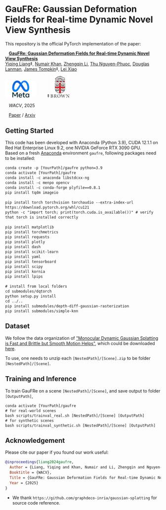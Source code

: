 # GauFRe: Gaussian Deformation Fields for Real-time Dynamic Novel View Synthesis

This repository is the official PyTorch implementation of the paper:

&nbsp;&nbsp;&nbsp;[**GauFRe: Gaussian Deformation Fields for Real-time Dynamic Novel View Synthesis**](https://lynl7130.github.io/gaufre/index.html)  
[Yiqing Liang](https://lynl7130.github.io)‡, [Numair Khan](https://nkhan2.github.io/), [Zhengqin Li](https://sites.google.com/a/eng.ucsd.edu/zhengqinli), [Thu Nguyen-Phuoc](https://www.monkeyoverflow.com/), [Douglas Lanman](https://www.linkedin.com/in/dlanman), [James Tompkin](https://jamestompkin.com/)‡, [Lei Xiao](https://leixiao-ubc.github.io/)  

<img width="20%" text-align="center" margin="auto" src=images/metalogo.png> &nbsp;&nbsp;&nbsp;&nbsp;&nbsp;&nbsp;&nbsp;
‡ <img width="12%"  text-align="center" margin="auto" src=images/brownlogo.svg>

&nbsp;&nbsp;&nbsp;*WACV*, 2025 

&nbsp;&nbsp;&nbsp;[Paper](https://lynl7130.github.io/gaufre/static/pdfs/WACV_2025___GauFRe%20(1).pdf) / [Arxiv](https://arxiv.org/abs/2312.11458)

## Getting Started
This code has been developed with Anaconda (Python 3.9), CUDA 12.1.1 on Red Hat Enterprise Linux 9.2, one NVIDIA GeForce RTX 3090 GPU.  
Based on a fresh [Anaconda](https://www.anaconda.com/download/) environment ```gaufre```, following packages need to be installed:  

  ```Shell
  conda create -p [YourPath]/gaufre python=3.9
  conda activate [YourPath]/gaufre
  conda install -c anaconda libstdcxx-ng
  conda install -c menpo opencv 
  conda install -c conda-forge plyfile==0.8.1
  pip install tqdm imageio

  pip install torch torchvision torchaudio --extra-index-url https://download.pytorch.org/whl/cu121
  python -c "import torch; print(torch.cuda.is_available())" # verify that torch is installed correctly

  pip install matplotlib
pip install torchmetrics
pip install requests 
pip install plotly
pip install dash
pip install scikit-learn
pip install yaml
pip install tensorboard 
pip install scipy
pip install kornia
pip install lpips

# install from local folders 
cd submodules/dqtorch
python setup.py install
cd ../..
pip install submodules/depth-diff-gaussian-rasterization
pip install submodules/simple-knn

  ```

## Dataset

We follow the data organization of ["Monocular Dynamic Gaussian Splatting is Fast and Brittle but Smooth Motion Helps"](https://lynl7130.github.io/MonoDyGauBench.github.io/),
which could be downloaded [here](https://1drv.ms/f/c/4dd35d8ee847a247/EpmindtZTxxBiSjYVuaaiuUBr7w3nOzEl6GjrWjmVPuBFw?e=cW5gg1).

To use, one needs to unzip each ```[NestedPath]/[Scene].zip``` to be folder ```[NestedPath]/[Scene]```.


## Training and Inference

To train GauFRe on a scene ```[NestedPath]/[Scene]```, and save output to folder ```[OutputPath]```, 

```Shell
conda activate [YourPath]/gaufre
# for real-world scenes
bash scripts/trainval_real.sh [NestedPath]/[Scene] [OutputPath]
# for synthetic scenes
bash scripts/trainval_synthetic.sh [NestedPath]/[Scene] [OutputPath]
```



## Acknowledgement

Please cite our paper if you found our work useful:  

```bibtex
@inproceedings{liang2024gaufre,  
  Author = {Liang, Yiqing and Khan, Numair and Li, Zhengqin and Nguyen-Phuoc, Thu and Lanman, Douglas and Tompkin, James and Xiao, Lei},  
  Booktitle = {WACV},  
  Title = {GauFRe: Gaussian Deformation Fields for Real-time Dynamic Novel View Synthesis},  
  Year = {2025}  
}
```

- We thank ```https://github.com/graphdeco-inria/gaussian-splatting``` for source code reference.